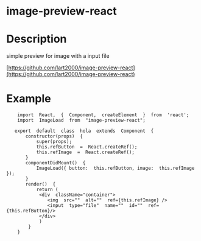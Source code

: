 # image-preview-react

# Description
simple preview for image with a input file

[https://github.com/lart2000/image-preview-react](https://github.com/lart2000/image-preview-react)

# Example
```JSX
	import  React,  {  Component,  createElement  }  from  'react';
	import  ImageLoad  from  "image-preview-react";
	
   export  default  class  hola  extends  Component  {
	   constructor(props)  {
		   super(props);
		   this.refButton  =  React.createRef();
		   this.refImage  =  React.createRef();
	   }
	   componentDidMount()  {
		   ImageLoad({ button:  this.refButton, image:  this.refImage  });
	   }
	   render()  {
		   return (
			<div  className="container">
			   <img  src=""  alt=""  ref={this.refImage} />
			   <input  type="file"  name=""  id=""  ref={this.refButton}/>
			</div>
			)
		}
	}
```
